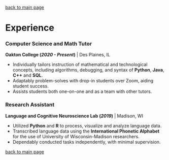 [back to main page](./)

# Experience

### Computer Science and Math Tutor
**Oakton College (_2020 - Present_)** | Des Plaines, IL

- Individually tailors instruction of mathematical and technological concepts, including algorithms, debugging, and syntax of **Python**, **Java**, **C++** and **SQL**.
- Adaptably problem-solves with drop-in students over Zoom, aiding student success.
- Assists students both one-on-one and as a team with other tutors.

### Research Assistant
**Language and Cognitive Neuroscience Lab (_2019_)** | Madison, WI

- Utilized **Python** and **R** to process, visualize and analyze language data.
- Transcribed language data using the **International Phonetic Alphabet** for the use of University of Wisconsin-Madison researchers.
- Dependably conducted tasks independently, with minimal supervision.

[back to main page](./)
